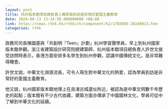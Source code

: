 ```yaml
---
layout: post
title: 杭州版本館項目總負責人稱學員到訪是非常好愛國主義教育
date: 2024-08-13 13:34:50.000000000 +08:00
link: https://news.rthk.hk/rthk/ch/component/k2/1765985-20240813.htm
categories: rthk
---
```


政務司司長陳國基與「共創明『Teen』計劃」杭州學習團學員，早上到杭州國家版本館參觀。浙江省建築設計研究院總建築師、杭州版本館項目總負責人許世文接受訪問時表示，香港方面安排多名學生到杭州參觀，認識中國傳統文化，是非常難得機會。

許世文說，中華文化淵源流長，可令人萌生對中華文化的熱愛，認為學員到訪是非常好的愛國主義教育。

他又說，杭州國家版本館地理上在良渚古城遺址附近，被認為是中華文明數千年歷史的起點；版本館有不少古代收藏，建築方面亦傳承了中國園林文化，學員可從中了解到中華文化的延續。
